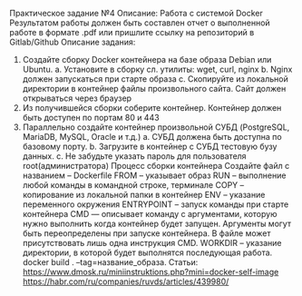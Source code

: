 Практическое задание №4
Описание: Работа с системой Docker
Результатом работы должен быть составлен отчет о выполненной работе в
формате .pdf или пришлите ссылку на репозиторий в Gitlab/Github
Описание задания:
1. Создайте сборку Docker контейнера на базе образа Debian или Ubuntu.
a. Установите в сборку сл. утилиты: wget, curl, nginx
b. Nginx должен запускаться при старте образа
c. Скопируйте из локальной директории в контейнер файлы
произвольного сайта. Сайт должен открываться через браузер
2. Из получившейся сборки соберите контейнер. Контейнер должен быть
доступен по портам 80 и 443
3. Параллельно создайте контейнер произвольной СУБД (PostgreSQL,
MariaDB, MySQL, Oracle и т.д.)
a. СУБД должена быть доступна по базовому порту.
b. Загрузите в контейнер с СУБД тестовую бузу данных.
c. Не забудьте указать пароль для пользователя root(администратора)
Процесс сборки контейнера
Создайте файл с названием – Dockerfile
FROM – указывает образ
RUN – выполнение любой команды в командной строке, терминале
COPY – копирование из локальной папки в контейнер
ENV – указание переменного окружения
ENTRYPOINT – запуск команды при старте контейнера
CMD — описывает команду с аргументами, которую нужно выполнить когда
контейнер будет запущен. Аргументы могут быть переопределены при запуске
контейнера. В файле может присутствовать лишь одна инструкция CMD.
WORKDIR – указание директории, в которой будет выполнятся последующая
работа.
docker build . –tag=название_образа.
Статьи:
https://www.dmosk.ru/miniinstruktions.php?mini=docker-self-image
https://habr.com/ru/companies/ruvds/articles/439980/
